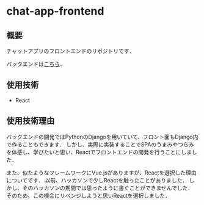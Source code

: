 # chat-app-frontend

## 概要
チャットアプリのフロントエンドのリポジトリです．

バックエンドは[こちら](https://github.com/shake551/chat-app)．

## 使用技術
- React

## 使用技術理由
バックエンドの開発ではPythonのDjangoを用いていて、フロント面もDjango内で作ることもできます．
しかし、実際に実装することでSPAのうまみやつらみを体感し、学びたいと思い、Reactでフロントエンドの開発を行うことにしました．

また、似たようなフレームワークにVue.jsがありますが、Reactを選択した理由についてです．
以前、ハッカソンで少しReactを触ったことがありました．
しかし、そのハッカソンの期間では思ったように書くことができませんでした．
そのため、この機会にリベンジしようと思いReactを選択しました．
